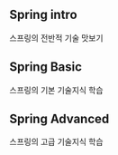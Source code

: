 ## Spring intro
스프링의 전반적 기술 맛보기

## Spring Basic
스프링의 기본 기술지식 학습

## Spring Advanced
스프링의 고급 기술지식 학습

